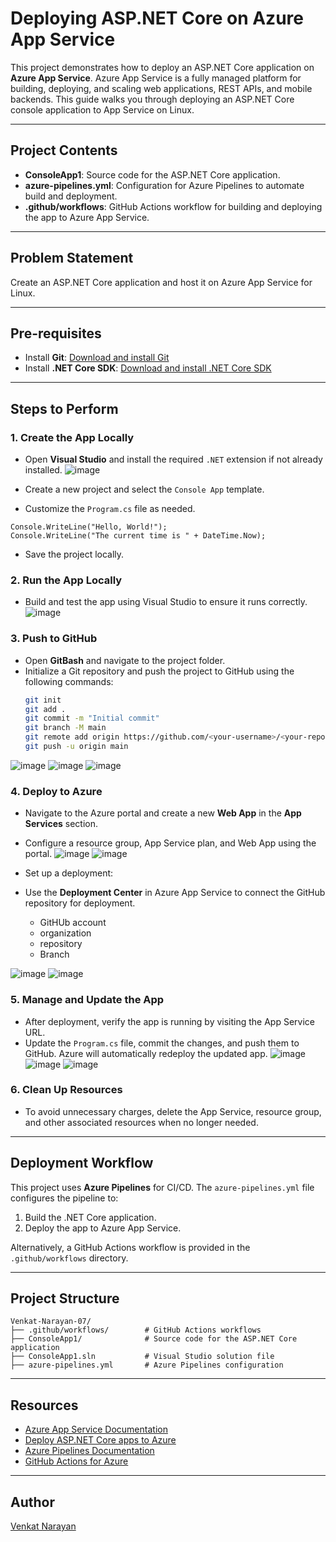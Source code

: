 
# Deploying ASP.NET Core on Azure App Service

This project demonstrates how to deploy an ASP.NET Core application on **Azure App Service**. Azure App Service is a fully managed platform for building, deploying, and scaling web applications, REST APIs, and mobile backends. This guide walks you through deploying an ASP.NET Core console application to App Service on Linux.

---

## Project Contents

- **ConsoleApp1**: Source code for the ASP.NET Core application.
- **azure-pipelines.yml**: Configuration for Azure Pipelines to automate build and deployment.
- **.github/workflows**: GitHub Actions workflow for building and deploying the app to Azure App Service.

---

## Problem Statement

Create an ASP.NET Core application and host it on Azure App Service for Linux.

---

## Pre-requisites

- Install **Git**: [Download and install Git](https://git-scm.com/)
- Install **.NET Core SDK**: [Download and install .NET Core SDK](https://dotnet.microsoft.com/download)

---

## Steps to Perform

### 1. Create the App Locally
- Open **Visual Studio** and install the required `.NET` extension if not already installed.
  ![image](https://github.com/user-attachments/assets/fd80a262-2149-4e17-97ab-666b97bb0eea)

- Create a new project and select the `Console App` template.
- Customize the `Program.cs` file as needed.
```
Console.WriteLine("Hello, World!");
Console.WriteLine("The current time is " + DateTime.Now);
```
- Save the project locally.

### 2. Run the App Locally
- Build and test the app using Visual Studio to ensure it runs correctly.
![image](https://github.com/user-attachments/assets/9c6e7ece-e545-423d-8852-c5b274993505)

### 3. Push to GitHub
- Open **GitBash** and navigate to the project folder.
- Initialize a Git repository and push the project to GitHub using the following commands:
  ```bash
  git init
  git add .
  git commit -m "Initial commit"
  git branch -M main
  git remote add origin https://github.com/<your-username>/<your-repository>.git
  git push -u origin main
  ```
![image](https://github.com/user-attachments/assets/69a892ae-e8b4-496e-9cb3-3033613ae549)
![image](https://github.com/user-attachments/assets/006a5c6e-8f08-4650-a0aa-ff6741845087)
![image](https://github.com/user-attachments/assets/b87a9c58-97fe-4f48-89f2-87ee531653aa)


### 4. Deploy to Azure
- Navigate to the Azure portal and create a new **Web App** in the **App Services** section.
- Configure a resource group, App Service plan, and Web App using the portal.
![image](https://github.com/user-attachments/assets/e5be3d87-5608-407b-89ab-8229f8c80a3a)
![image](https://github.com/user-attachments/assets/4cfaac00-f008-4135-affa-457c4a8c6962)

- Set up a deployment:
- Use the **Deployment Center** in Azure App Service to connect the GitHub repository for deployment.
  - GitHUb account
  - organization
  - repository
  - Branch
  
![image](https://github.com/user-attachments/assets/2d287e69-58fe-43fa-b203-9feef06b33ce)
![image](https://github.com/user-attachments/assets/e5f07a4f-4f24-4139-897d-728b6c3c47e1)



### 5. Manage and Update the App
- After deployment, verify the app is running by visiting the App Service URL.
- Update the `Program.cs` file, commit the changes, and push them to GitHub. Azure will automatically redeploy the updated app.
![image](https://github.com/user-attachments/assets/99ec89be-e5f9-4006-9008-cb44456929a5)
![image](https://github.com/user-attachments/assets/14dba215-f593-41ae-9a3c-a758dbe62919)
![image](https://github.com/user-attachments/assets/cdf91685-b85f-407c-8a0e-1a3fe326db47)

### 6. Clean Up Resources
- To avoid unnecessary charges, delete the App Service, resource group, and other associated resources when no longer needed.

---

## Deployment Workflow

This project uses **Azure Pipelines** for CI/CD. The `azure-pipelines.yml` file configures the pipeline to:
1. Build the .NET Core application.
2. Deploy the app to Azure App Service.

Alternatively, a GitHub Actions workflow is provided in the `.github/workflows` directory.

---

## Project Structure

```
Venkat-Narayan-07/
├── .github/workflows/        # GitHub Actions workflows
├── ConsoleApp1/              # Source code for the ASP.NET Core application
├── ConsoleApp1.sln           # Visual Studio solution file
├── azure-pipelines.yml       # Azure Pipelines configuration
```

---

## Resources

- [Azure App Service Documentation](https://learn.microsoft.com/en-us/azure/app-service/)
- [Deploy ASP.NET Core apps to Azure](https://learn.microsoft.com/en-us/aspnet/core/host-and-deploy/azure-apps/)
- [Azure Pipelines Documentation](https://learn.microsoft.com/en-us/azure/devops/pipelines/)
- [GitHub Actions for Azure](https://github.com/Azure/actions)

---

## Author

[Venkat Narayan](https://github.com/Venkat-Narayana-16)
